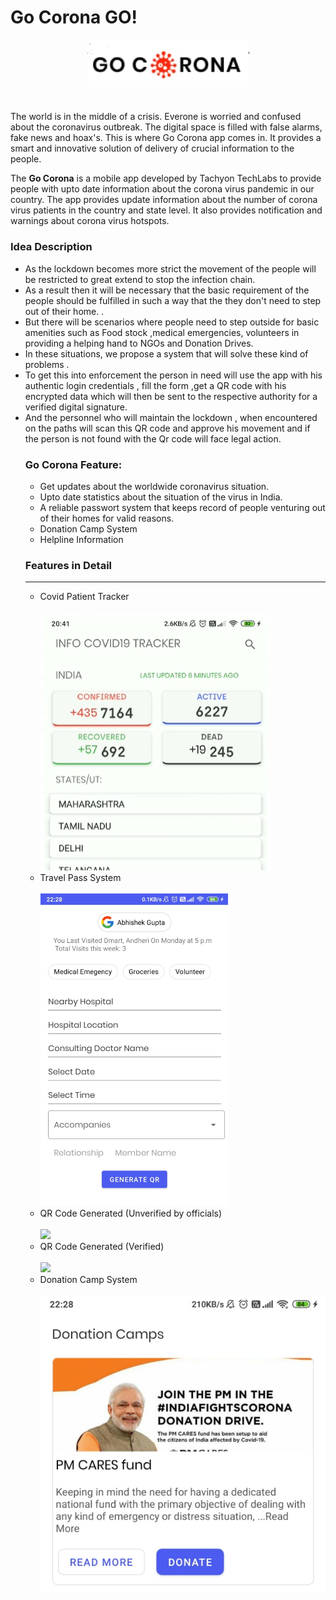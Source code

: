 # Go Corona GO!
<h4 align="center">
    <a href="https://github.com/Omkar17dalvi/Example">
        <img src="https://github.com/Omkar17dalvi/Example/blob/master/images/gocorona.png" alt="corona-cli" />
    </a>
    <br>
    <br>



</h4>

The world is in the middle of a crisis. Everone is worried and confused about the coronavirus outbreak. The digital space is filled with false alarms, fake news and hoax's. This is where Go Corona app comes in. It provides a smart and innovative solution of delivery of crucial information to the people.  

The **Go Corona** is a mobile app developed by Tachyon TechLabs to provide people with upto date information about the corona virus pandemic in our country. The app provides update information about the number of corona virus patients in the country and state level. It also provides notification and warnings about corona virus hotspots.  

### Idea Description
<ul>
	<li>As the lockdown becomes more strict the movement of the people will be restricted to great extend to stop the infection chain.
</li>
	<li>As a result then it will be necessary that the basic requirement of the people should be fulfilled in such a way that the they don't need to step out of their home.
.</li>
	<li>But there will be scenarios where people need to step outside  for basic amenities  such as Food stock ,medical emergencies, volunteers in providing a helping hand to NGOs and Donation Drives.
</li>
	<li>In these situations, we propose a system that will solve these kind of problems .
</li>
	<li>To get this into enforcement the person in need will use the app with his authentic  login credentials , fill the form ,get a QR code with his encrypted data which will then be sent to the respective authority for a verified digital signature.
</li>
	<li>And the personnel who will maintain the lockdown , when encountered on the paths will scan this QR code and approve his movement  and if the person is not found with the  Qr code will face legal action.
</li>
	
### Go Corona Feature: 
<ul>
	<li>Get updates about the worldwide coronavirus situation.</li>
	<li>Upto date statistics about the situation of the virus in India.</li>
	<li>A reliable passwort system that keeps record of people venturing out of their homes for valid reasons.</li>
	<li>Donation Camp System</li>
	<li>Helpline Information</li>

</ul>

<h3>Features in Detail</h3>
<hr>

<ul>
<li>Covid Patient Tracker</li>
<br>
<img src="https://github.com/Omkar17dalvi/Example/blob/master/images/tracker.png" class="center">
<br>
<li>Travel Pass System</li>
<br>
<img src="https://github.com/Omkar17dalvi/Example/blob/master/images/pass.png" class="center" width="300" height="500">
<li>QR Code Generated (Unverified by officials)</li>
<br>
<img src="https://github.com/pranjalpc99/GoCorona/blob/master/images/WhatsApp%20Image%202020-04-11%20at%2000.54.15.jpeg" class="center" >
<li>QR Code Generated (Verified)</li>
<br>
<img src="https://github.com/pranjalpc99/GoCorona/blob/master/images/WhatsApp%20Image%202020-04-11%20at%2000.54.08.jpeg" class="center" >
<li>Donation Camp System</li>
<br>
<img src="https://github.com/Omkar17dalvi/Example/blob/master/images/dono.png" class="center">

</ul>
